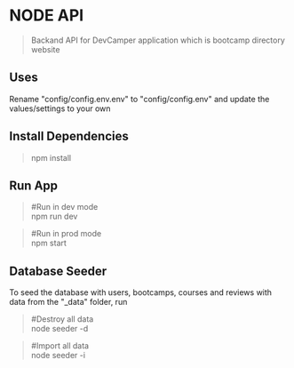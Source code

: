 # NODE API

> Backand API for DevCamper application which is bootcamp directory website

## Uses

Rename "config/config.env.env" to "config/config.env" and update the values/settings to your own

## Install Dependencies

> npm install

## Run App

> #Run in dev mode  
> npm run dev

> #Run in prod mode  
> npm start

## Database Seeder

To seed the database with users, bootcamps, courses and reviews with data from the "\_data" folder, run

> #Destroy all data  
> node seeder -d

> #Import all data  
> node seeder -i
